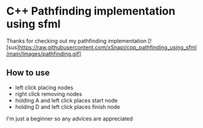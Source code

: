 # C++ Pathfinding implementation using sfml

Thanks for checking out my pathfinding implementation
[![sus]https://raw.githubusercontent.com/xSnapi/cpp_pathfinding_using_sfml/main/Images/pathfinding.gif]

## How to use

- left click placing nodes
- right click removing nodes
- holding A and left click places start node
- holding D and left click places finish node

I'm just a beginner so any advices are appreciated
